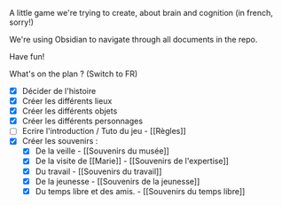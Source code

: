 A little game we're trying to create, about brain and cognition (in french, sorry!)

We're using Obsidian to navigate through all documents in the repo.

Have fun!

What's on the plan ? (Switch to FR)

- [x] Décider de l'histoire
- [x] Créer les différents lieux
- [x] Créer les différents objets
- [x] Créer les différents personnages
- [ ] Ecrire l'introduction / Tuto du jeu - [[Règles]]
- [x] Créer les souvenirs : 
	- [x] De la veille - [[Souvenirs du musée]]
	- [x] De la visite de [[Marie]] - [[Souvenirs de l'expertise]]
	- [x] Du travail - [[Souvenirs du travail]]
	- [x] De la jeunesse - [[Souvenirs de la jeunesse]]
	- [x] Du temps libre et des amis. - [[Souvenirs du temps libre]]